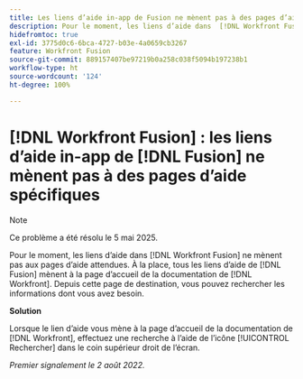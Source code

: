 ```yaml
---
title: Les liens d’aide in-app de Fusion ne mènent pas à des pages d’aide spécifiques
description: Pour le moment, les liens d’aide dans  [!DNL Workfront Fusion]  ne mènent pas aux pages d’aide attendues. À la place, tous les liens d’aide de Fusion mènent à la page d’accueil de la documentation de Workfront. Depuis cette page de destination, vous pouvez rechercher les informations dont vous avez besoin.
hidefromtoc: true
exl-id: 3775d0c6-6bca-4727-b03e-4a0659cb3267
feature: Workfront Fusion
source-git-commit: 889157407be97219b0a258c038f5094b197238b1
workflow-type: ht
source-wordcount: '124'
ht-degree: 100%

---
```


# [!DNL Workfront Fusion] : les liens d’aide in-app de [!DNL Fusion] ne mènent pas à des pages d’aide spécifiques

>[!NOTE]
>
>Ce problème a été résolu le 5 mai 2025.

Pour le moment, les liens d’aide dans [!DNL Workfront Fusion] ne mènent pas aux pages d’aide attendues. À la place, tous les liens d’aide de [!DNL Fusion] mènent à la page d’accueil de la documentation de [!DNL Workfront]. Depuis cette page de destination, vous pouvez rechercher les informations dont vous avez besoin.

**Solution**

Lorsque le lien d’aide vous mène à la page d’accueil de la documentation de [!DNL Workfront], effectuez une recherche à l’aide de l’icône [!UICONTROL Rechercher] dans le coin supérieur droit de l’écran.

_Premier signalement le 2 août 2022._
